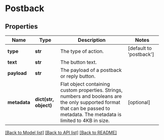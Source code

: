 # Postback

## Properties
Name | Type | Description | Notes
------------ | ------------- | ------------- | -------------
**type** | **str** | The type of action. | [default to 'postback']
**text** | **str** | The button text. | 
**payload** | **str** | The payload of a postback or reply button. | 
**metadata** | **dict(str, object)** | Flat object containing custom properties. Strings, numbers and booleans  are the only supported format that can be passed to metadata. The metadata is limited to 4KB in size.  | [optional] 

[[Back to Model list]](../README.md#documentation-for-models) [[Back to API list]](../README.md#documentation-for-api-endpoints) [[Back to README]](../README.md)


